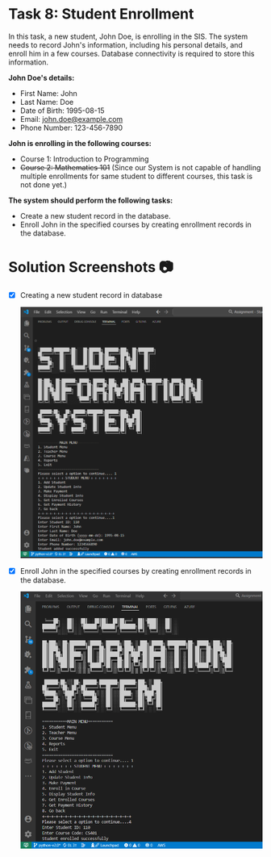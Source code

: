 # Task 8: Student Enrollment
In this task, a new student, John Doe, is enrolling in the SIS. The system needs to record John's information, including his personal details, and enroll him in a few courses. Database connectivity is  required to store this information.

**John Doe's details:**
- First Name: John
- Last Name: Doe
- Date of Birth: 1995-08-15
- Email: john.doe@example.com
- Phone Number: 123-456-7890

**John is enrolling in the following courses:**
- Course 1: Introduction to Programming
- ~~Course 2: Mathematics 101~~ (Since our System is not capable of handling multiple enrollments for same student to different courses, this task is not done yet.)
  
**The system should perform the following tasks:**
- Create a new student record in the database.
- Enroll John in the specified courses by creating enrollment records in the database.

# Solution Screenshots 📷
- [x] Creating a new student record in database
  
  ![Enrolled John Doe as a Student](/Documentation/assets/image1.png)

- [x] Enroll John in the specified courses by creating enrollment records in the database.

  ![Enrolled John Doe in a Course](/Documentation/assets/image2.png)


